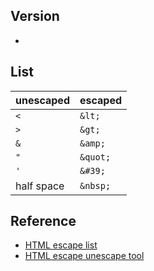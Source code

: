 ## Version
- 

## List
unescaped | escaped
-- | --
`<` | `&lt;`
`>` | `&gt;`
`&` | `&amp;`
`"` | `&quot;`
`'` | `&#39;`
half space | `&nbsp;`

## Reference
- [HTML escape list](http://www.shurey.com/js/labo/character.html)
- [HTML escape unescape tool](https://devroom.azurewebsites.net/Devtools/HtmlEncode)
